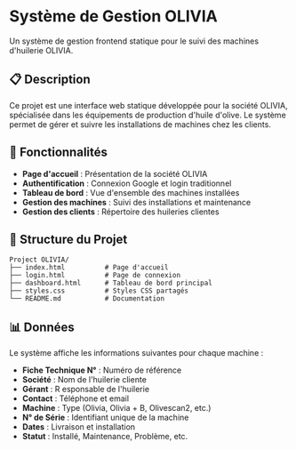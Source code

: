 # Système de Gestion OLIVIA

Un système de gestion frontend statique pour le suivi des machines d'huilerie OLIVIA.

## 📋 Description

Ce projet est une interface web statique développée pour la société OLIVIA, spécialisée dans les équipements de production d'huile d'olive. Le système permet de gérer et suivre les installations de machines chez les clients.

## 🚀 Fonctionnalités

- **Page d'accueil** : Présentation de la société OLIVIA
- **Authentification** : Connexion Google et login traditionnel
- **Tableau de bord** : Vue d'ensemble des machines installées
- **Gestion des machines** : Suivi des installations et maintenance
- **Gestion des clients** : Répertoire des huileries clientes

## 📁 Structure du Projet

```
Project OLIVIA/
├── index.html          # Page d'accueil
├── login.html          # Page de connexion
├── dashboard.html      # Tableau de bord principal
├── styles.css          # Styles CSS partagés
└── README.md           # Documentation
```


## 📊 Données

Le système affiche les informations suivantes pour chaque machine :

- **Fiche Technique N°** : Numéro de référence
- **Société** : Nom de l'huilerie cliente
- **Gérant** : R esponsable de l'huilerie
- **Contact** : Téléphone et email
- **Machine** : Type (Olivia, Olivia + B, Olivescan2, etc.)
- **N° de Série** : Identifiant unique de la machine
- **Dates** : Livraison et installation
- **Statut** : Installé, Maintenance, Problème, etc.

#